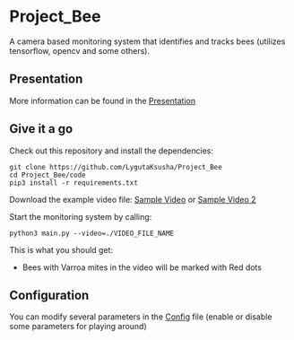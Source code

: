 # Project_Bee 

A camera based monitoring system that identifies and tracks bees (utilizes tensorflow, opencv and some others).


## Presentation

More information can be found in the [Presentation ]([your-project-name/tree/master/your-subfolder](https://github.com/LygutaKsusha/Project_Bee/blob/main/Presentation.pdf))


## Give it a go

Check out this repository and install the dependencies:

```
git clone https://github.com/LygutaKsusha/Project_Bee
cd Project_Bee/code
pip3 install -r requirements.txt
```


Download the example video file: <a href="https://www.youtube.com/watch?v=xBye2Or-ptk">Sample Video</a> or 
<a href="https://www.youtube.com/watch?v=2bzwwklDFr0&t=24s">Sample Video 2</a>


Start the monitoring system by calling:

```
python3 main.py --video=./VIDEO_FILE_NAME
```

This is what you should get:

 - Bees with Varroa mites in the video will be marked with Red dots

## Configuration

You can modify several parameters in the  [Config]([[your-project-name/tree/master/your-subfolder](https://github.com/LygutaKsusha/Project_Bee/blob/main/Presentation.pdf)](https://github.com/LygutaKsusha/Project_Bee/blob/main/code/config.yaml)) file (enable or disable some parameters for playing around)


